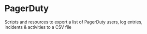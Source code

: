 # PagerDuty
Scripts and resources to export a list of PagerDuty users, log entries, incidents &amp; activities to a CSV file
